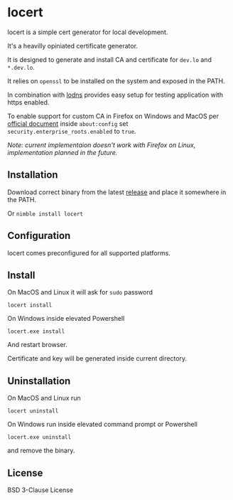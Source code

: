 # locert
locert is a simple cert generator for local development.

It's a heavilly opiniated certificate generator.

It is designed to generate and install CA and certificate for `dev.lo` and `*.dev.lo`.

It relies on `openssl` to be installed on the system and exposed in the PATH.

In combination with [lodns](https://github.com/vandot/lodns) provides easy setup for testing application with https enabled.

To enable support for custom CA in Firefox on Windows and MacOS per [official document](https://support.mozilla.org/en-US/kb/setting-certificate-authorities-firefox#w_using-built-in-windows-and-macos-support) inside `about:config` set `security.enterprise_roots.enabled` to `true`.

*Note: current implementaion doesn't work with Firefox on Linux, implementation planned in the future.*

## Installation
Download correct binary from the latest [release](https://github.com/vandot/locert/releases) and place it somewhere in the PATH.

Or `nimble install locert`

## Configuration
locert comes preconfigured for all supported platforms.

## Install
On MacOS and Linux it will ask for `sudo` password
```
locert install
```
On Windows inside elevated Powershell
```
locert.exe install
```
And restart browser.

Certificate and key will be generated inside current directory.

## Uninstallation
On MacOS and Linux run 
```
locert uninstall
```
On Windows run inside elevated command prompt or Powershell
```
locert.exe uninstall
```
and remove the binary.

## License

BSD 3-Clause License
